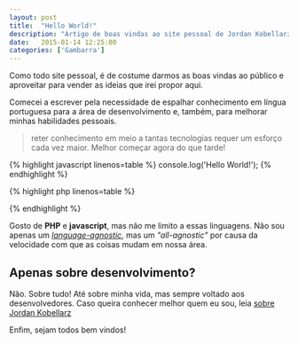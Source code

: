 ```yaml
---
layout: post
title:  "Hello World!"
description: "Artigo de boas vindas ao site pessoal de Jordan Kobellarz"
date:   2015-01-14 12:25:00
categories: ['Gambarra']
---
```


Como todo site pessoal, é de costume darmos as boas vindas ao público e aproveitar
para vender as ideias que irei propor aqui.

Comecei a escrever pela necessidade de espalhar conhecimento em língua portuguesa para
a área de desenvolvimento e, também, para melhorar minhas habilidades pessoais.

> reter conhecimento em meio a tantas tecnologias requer um esforço cada vez maior. Melhor
começar agora do que tarde!

{% highlight javascript linenos=table %}
console.log('Hello World!');
{% endhighlight %}

{% highlight php linenos=table %}
<?php echo 'Hello, world!'; ?>
{% endhighlight %}

Gosto de **PHP** e **javascript**, mas não me limito a essas linguagens. Não sou apenas um
*[language-agnostic](http://programmers.stackexchange.com/questions/1189/what-should-i-do-to-be-language-agnostic)*, mas um *"all-agnostic"* por causa da velocidade com que as coisas mudam
em nossa área.

## Apenas sobre desenvolvimento?
Não. Sobre tudo! Até sobre minha vida, mas sempre voltado aos desenvolvedores. Caso queira
conhecer melhor quem eu sou, leia [sobre Jordan Kobellarz](/sobre)

Enfim, sejam todos bem vindos!

